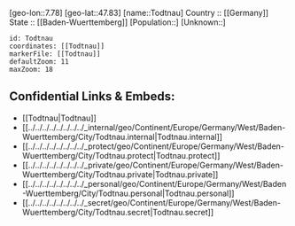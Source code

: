 ﻿---
location: [47.83,7.78] 
mapzoom: [7,12] 
mapmarker: city 
type: City
tags:
- geo/City


SpocWebEntityId: 34893
isDeleted: false
confidential: public

---
[geo-lon::7.78] 
[geo-lat::47.83] 
[name::Todtnau] 
Country :: [[Germany]]  
State :: [[Baden-Wuerttemberg]] 
[Population::] 
[Unknown::] 


```leaflet
id: Todtnau
coordinates: [[Todtnau]] 
markerFile: [[Todtnau]] 
defaultZoom: 11 
maxZoom: 18
```


## Confidential Links & Embeds: 
- [[Todtnau|Todtnau]]  
- [[../../../../../../../../_internal/geo/Continent/Europe/Germany/West/Baden-Wuerttemberg/City/Todtnau.internal|Todtnau.internal]] 
- [[../../../../../../../../_protect/geo/Continent/Europe/Germany/West/Baden-Wuerttemberg/City/Todtnau.protect|Todtnau.protect]] 
- [[../../../../../../../../_private/geo/Continent/Europe/Germany/West/Baden-Wuerttemberg/City/Todtnau.private|Todtnau.private]] 
- [[../../../../../../../../_personal/geo/Continent/Europe/Germany/West/Baden-Wuerttemberg/City/Todtnau.personal|Todtnau.personal]] 
- [[../../../../../../../../_secret/geo/Continent/Europe/Germany/West/Baden-Wuerttemberg/City/Todtnau.secret|Todtnau.secret]] 
